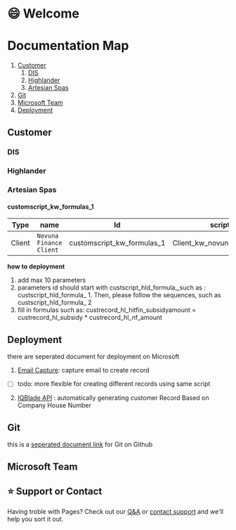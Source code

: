 # :smile: Welcome  


# Documentation Map


1. [Customer](#customers)
   1. [DIS](#dis)
   2. [Highlander](#highlander)
   3. [Artesian Spas](#artesianspa)
2. [ Git ](#git)
3. [Microsoft Team](microsoftTeam/microsftTeams.md)
4. [Deployment](#deployment)

## Customer <a name = "customers"></a>

### DIS <a name ="dis"></a>

### Highlander <a name = "highlander"></a>

### Artesian Spas <a name="artesianspa"></a>

#### **customscript_kw_formulas_1**

Type | name | Id | script 
--- | --- | --- | ---
Client | `Novuna Finance Client` | customscript_kw_formulas_1 |  Client_kw_novuna_finance.js

**how to deployment**

1. add max 10 parameters
2. parameters id should start with custscript_hld_formula_,such as : custscript_hld_formula_ 1. Then, please follow the sequences, such as custscript_hld_formula_ 2
3. fill in formulas such as: custrecord_hl_hitfin_subsidyamount  = custrecord_hl_subsidy * custrecord_hl_nf_amount




## Deployment <a name="deployment"></a>

there are seperated document for deployment on Microsoft
1. [Email Capture](https://highlander.sharepoint.com/:w:/s/SystemsDevelopment/EbytszPke65Do6XMEPThXzABRtooxNNvVVkhhixQCO4QJA?e=uuWys4): capture email to create record 
- [ ] todo: more flexible for creating different records using same script


2. [IQBlade API](https://highlander.sharepoint.com/:w:/s/SystemsDevelopment/EbytszPke65Do6XMEPThXzABRtooxNNvVVkhhixQCO4QJA?e=uuWys4) : automatically generating customer Record Based on Company House Number

## Git <a name = "git"></a>

this is a [seperated document link](git/git.md) for Git on Github

## Microsoft Team <a name ="microsoftteam"></a>






## :star: Support or Contact  

Having troble with Pages? Check out our [Q&A](q&a/index.md) or [contact support](https://highlanderuk.com/contact/) and we'll help you sort it out.

